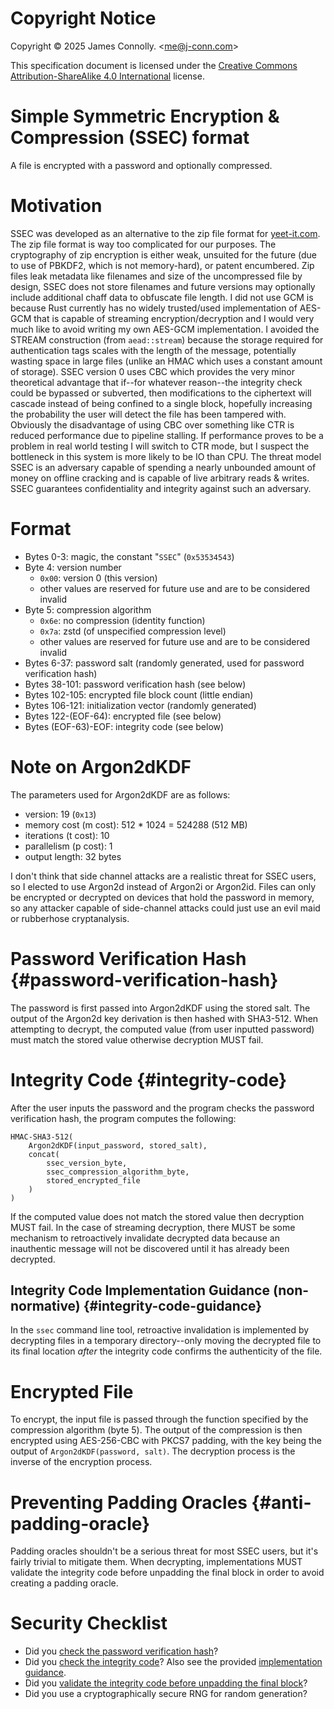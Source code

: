 # Copyright Notice
Copyright © 2025 James Connolly. \<me@j-conn.com\>

This specification document is licensed under the [Creative Commons Attribution-ShareAlike 4.0 International](https://creativecommons.org/licenses/by-sa/4.0/) license.

# Simple Symmetric Encryption & Compression (SSEC) format
A file is encrypted with a password and optionally compressed.

# Motivation
SSEC was developed as an alternative to the zip file format for [yeet-it.com](https://yeet-it.com).
The zip file format is way too complicated for our purposes.
The cryptography of zip encryption is either weak, unsuited for the future (due to use of PBKDF2, which is not memory-hard), or patent encumbered.
Zip files leak metadata like filenames and size of the uncompressed file by design, SSEC does not store filenames and future versions may optionally include additional chaff data to obfuscate file length.
I did not use GCM is because Rust currently has no widely trusted/used implementation of AES-GCM that is capable of streaming encryption/decryption and I would very much like to avoid writing my own AES-GCM implementation.
I avoided the STREAM construction (from `aead::stream`) because the storage required for authentication tags scales with the length of the message, potentially wasting space in large files (unlike an HMAC which uses a constant amount of storage).
SSEC version 0 uses CBC which provides the very minor theoretical advantage that if--for whatever reason--the integrity check could be bypassed or subverted, then modifications to the ciphertext will cascade instead of being confined to a single block, hopefully increasing the probability the user will detect the file has been tampered with.
Obviously the disadvantage of using CBC over something like CTR is reduced performance due to pipeline stalling.
If performance proves to be a problem in real world testing I will switch to CTR mode, but I suspect the bottleneck in this system is more likely to be IO than CPU.
The threat model SSEC is an adversary capable of spending a nearly unbounded amount of money on offline cracking and is capable of live arbitrary reads & writes.
SSEC guarantees confidentiality and integrity against such an adversary.

# Format
- Bytes 0-3: magic, the constant "`SSEC`" (`0x53534543`)
- Byte 4: version number
	- `0x00`: version 0 (this version)
	- other values are reserved for future use and are to be considered invalid
- Byte 5: compression algorithm
	- `0x6e`: no compression (identity function)
	- `0x7a`: zstd (of unspecified compression level)
	- other values are reserved for future use and are to be considered invalid
- Bytes 6-37: password salt (randomly generated, used for password verification hash)
- Bytes 38-101: password verification hash (see below)
- Bytes 102-105: encrypted file block count (little endian)
- Bytes 106-121: initialization vector (randomly generated)
- Bytes 122-(EOF-64): encrypted file (see below)
- Bytes (EOF-63)-EOF: integrity code (see below)

# Note on Argon2dKDF
The parameters used for Argon2dKDF are as follows:

- version: 19 (`0x13`)
- memory cost (m cost): 512 * 1024 = 524288 (512 MB)
- iterations (t cost): 10
- parallelism (p cost): 1
- output length: 32 bytes

I don't think that side channel attacks are a realistic threat for SSEC users, so I elected to use Argon2d instead of Argon2i or Argon2id.
Files can only be encrypted or decrypted on devices that hold the password in memory, so any attacker capable of side-channel attacks could just use an evil maid or rubberhose cryptanalysis.

# Password Verification Hash {#password-verification-hash}
The password is first passed into Argon2dKDF using the stored salt.
The output of the Argon2d key derivation is then hashed with SHA3-512.
When attempting to decrypt, the computed value (from user inputted password) must match the stored value otherwise decryption MUST fail.

# Integrity Code {#integrity-code}
After the user inputs the password and the program checks the password verification hash, the program computes the following:

```
HMAC-SHA3-512(
	Argon2dKDF(input_password, stored_salt),
	concat(
		ssec_version_byte,
		ssec_compression_algorithm_byte,
		stored_encrypted_file
	)
)
```

If the computed value does not match the stored value then decryption MUST fail.
In the case of streaming decryption, there MUST be some mechanism to retroactively invalidate decrypted data because an inauthentic message will not be discovered until it has already been decrypted.

## Integrity Code Implementation Guidance (non-normative) {#integrity-code-guidance}
In the `ssec` command line tool, retroactive invalidation is implemented by decrypting files in a temporary directory--only moving the decrypted file to its final location *after* the integrity code confirms the authenticity of the file.

# Encrypted File
To encrypt, the input file is passed through the function specified by the compression algorithm (byte 5).
The output of the compression is then encrypted using AES-256-CBC with PKCS7 padding, with the key being the output of `Argon2dKDF(password, salt)`.
The decryption process is the inverse of the encryption process.

# Preventing Padding Oracles {#anti-padding-oracle}
Padding oracles shouldn't be a serious threat for most SSEC users, but it's fairly trivial to mitigate them.
When decrypting, implementations MUST validate the integrity code before unpadding the final block in order to avoid creating a padding oracle.

# Security Checklist
- Did you [check the password verification hash](#password-verification-hash)?
- Did you [check the integrity code](#integrity-code)?  Also see the provided [implementation guidance](#integrity-code-guidance).
- Did you [validate the integrity code before unpadding the final block](#anti-padding-oracle)?
- Did you use a cryptographically secure RNG for random generation?
